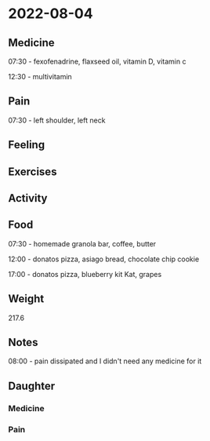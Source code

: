 # 2022-08-04

## Medicine

07:30 - fexofenadrine, flaxseed oil, vitamin D, vitamin c 

12:30 - multivitamin 


## Pain

07:30 - left shoulder, left neck


## Feeling


## Exercises


## Activity


## Food

07:30 - homemade granola bar, coffee, butter

12:00 - donatos pizza, asiago bread, chocolate chip cookie 

17:00 - donatos pizza, blueberry kit Kat, grapes

## Weight

217.6

## Notes

08:00 - pain dissipated and I didn't need any medicine for it

## Daughter


### Medicine


### Pain
